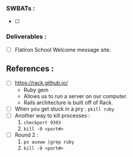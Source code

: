 ### SWBATs :
- [ ]
### Deliverables :
- [ ] Flatiron School Welcome message site.


## References :
- [ ] https://rack.github.io/
  - Ruby gem
  - Allows us to run a server on our computer.
  - Rails architecture is built off of Rack.
- [ ] When you get stuck in a pry : ```pkill ruby```
- [ ] Another way to kill processes :
  1. ```checkport 9393```
  2. ```kill -9 <port#>```
- [ ] Round 2 :
  1. ``` ps auxww |grep ruby ```
  2. ``` kill -9 <port#> ```
